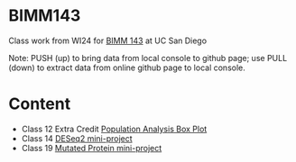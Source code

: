 # BIMM143
Class work from WI24 for [BIMM 143](https://bioboot.github.io/bimm143_W24/) at UC San Diego

Note: PUSH (up) to bring data from local console to github page; use PULL (down) to extract data from online github page to local console.

# Content

- Class 12 Extra Credit [Population Analysis Box Plot](https://github.com/cafinch/BIMM143/blob/main/class12_ec/class12_ec_fr.pdf)
- Class 14 [DESeq2 mini-project](file:///C:/Users/camer/OneDrive/Documents/BIMM%20143/class14/class14_fr.pdf)
- Class 19 [Mutated Protein mini-project](https://github.com/cafinch/BIMM143/blob/main/class19/BIMM143_Lab19.pdf)
